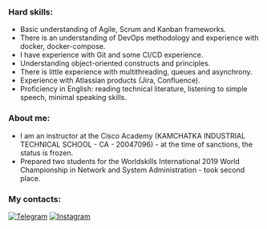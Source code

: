 ### Hard skills:
* Basic understanding of Agile, Scrum and Kanban frameworks.
* There is an understanding of DevOps methodology and experience with docker, docker-compose.
* I have experience with Git and some CI/CD experience.
* Understanding object-oriented constructs and principles.
* There is little experience with multithreading, queues and asynchrony.
* Experience with Atlassian products (Jira, Confluence).
* Proficiency in English: reading technical literature, listening to simple speech, minimal speaking skills.

### About  me:
* I am an instructor at the Cisco Academy (KAMCHATKA INDUSTRIAL TECHNICAL SCHOOL - CA - 20047096) - at the time of sanctions, the status is frozen.
* Prepared two students for the Worldskills International 2019 World Championship in Network and System Administration - took second place.

### My contacts:
[![Telegram](https://img.shields.io/badge/-Telegram-090909?style=for-the-badge&logo=telegram&logoColor=27A0D9)](https://t.me/vpotd)
[![Instagram](https://img.shields.io/badge/-Instagram-090909?style=for-the-badge&logo=instagram&logoColor=B4068E)](https://www.instagram.com/vpotd)
